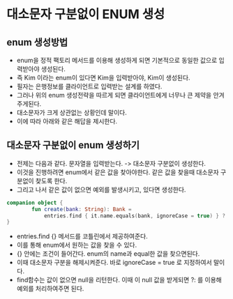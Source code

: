 # 대소문자 구분없이 ENUM 생성

## enum 생성방법
* enum을 정적 팩토리 메서드를 이용해 생성하게 되면 기본적으로 동일한 값으로 입력받아야 생성된다.
* 즉 Kim 이라는 enum이 있다면 Kim을 입력받아야, Kim이 생성된다.
* 필자는 은행정보를 클라이언트로 입력받는 설계를 하였다.
* 그러나 위의 enum 생성전략을 따르게 되면 클라이언트에게 너무나 큰 제약을 안겨주게된다.
* 대소문자가 크게 상관없는 상황인데 말이다.
* 이에 따라 아래와 같은 해답을 제시한다.

## 대소문자 구분없이 enum 생성하기
* 전제는 다음과 같다. 문자열을 입력받는다. -> 대소문자 구분없이 생성한다.
* 이것을 진행하려면 enum에서 같은 값을 찾아야한다. 같은 값을 찾을때 대소문자 구분없이 찾도록 한다.
* 그리고 나서 같은 값이 없으면 예외를 발생시키고, 있다면 생성한다.
```kotlin
companion object {
        fun create(bank: String): Bank =
            entries.find { it.name.equals(bank, ignoreCase = true) } ?: throw BankbookException(BankbookExceptionMessage.NOT_EXIST_BANK)
}
```
* entries.find {} 메서드를 코틀린에서 제공하여준다.
* 이를 통해 enum에서 원하는 값을 찾을 수 있다.
* {} 안에는 조건이 들어간다. enum의 name과 equal한 값을 찾으면된다.
* 이때 대소문자 구분을 해제시켜준다. 바로 ignoreCase = true 로 지정하여서 말이다.
* find함수는 값이 없으면 null을 리턴한다. 이때 이 null 값을 받게되면 ?: 를 이용해 예외를 처리하여주면 된다.